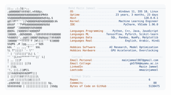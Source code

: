 <picture>
  <source srcset="https://raw.githubusercontent.com/mmazinjameel/mmazinjameel/main/dark_mode.svg?v=1740751759" media="(prefers-color-scheme: dark)">
  <img src="https://raw.githubusercontent.com/mmazinjameel/mmazinjameel/main/light_mode.svg?v=1740751759">
</picture>
